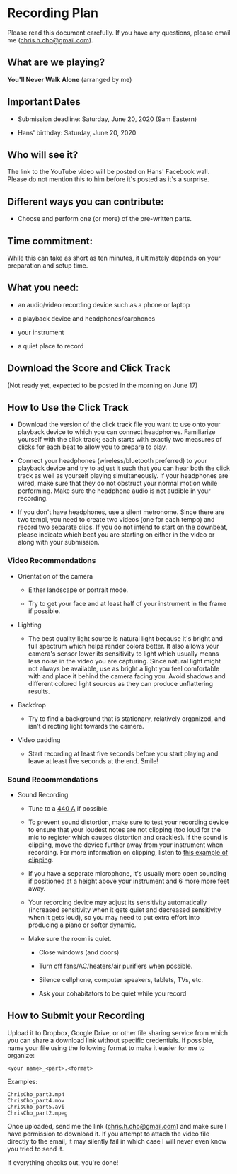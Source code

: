 # Recording Plan 

Please read this document carefully. If you have any questions, please email me (chris.h.cho@gmail.com).

## What are we playing?

**You'll Never Walk Alone** (arranged by me)

## Important Dates

- Submission deadline: Saturday, June 20, 2020 (9am Eastern)

- Hans' birthday: Saturday, June 20, 2020

## Who will see it?

The link to the YouTube video will be posted on Hans' Facebook wall. Please do not mention this to him before it's posted as it's a surprise.

## Different ways you can contribute:

- Choose and perform one (or more) of the pre-written parts.

## Time commitment:

While this can take as short as ten minutes, it ultimately depends on your preparation and setup time.

## What you need:

- an audio/video recording device such as a phone or laptop

- a playback device and headphones/earphones

- your instrument

- a quiet place to record


## Download the Score and Click Track

(Not ready yet, expected to be posted in the morning on June 17)

## How to Use the Click Track

- Download the version of the click track file you want to use onto your playback device to which you can connect headphones. Familiarize yourself with the click track; each starts with exactly two measures of clicks for each beat to allow you to prepare to play.

- Connect your headphones (wireless/bluetooth preferred) to your playback device and try to adjust it such that you can hear both the click track as well as yourself playing simultaneously. If your headphones are wired, make sure that they do not obstruct your normal motion while performing. Make sure the headphone audio is not audible in your recording.

- If you don't have headphones, use a silent metronome. Since there are two tempi, you need to create two videos (one for each tempo) and record two separate clips. If you do not intend to start on the downbeat, please indicate which beat you are starting on either in the video or along with your submission.

### Video Recommendations

- Orientation of the camera
  
  - Either landscape or portrait mode.
  
  - Try to get your face and at least half of your instrument in the frame if possible.

- Lighting
  - The best quality light source is natural light because it's bright and full spectrum which helps render colors better. It also allows your camera's sensor lower its sensitivity to light which usually means less noise in the video you are capturing. Since natural light might not always be available, use as bright a light you feel comfortable with and place it behind the camera facing you. Avoid shadows and different colored light sources as they can produce unflattering results.
  

- Backdrop
  - Try to find a background that is stationary, relatively organized, and isn't directing light towards the camera.


- Video padding
   - Start recording at least five seconds before you start playing and leave at least five seconds at the end. Smile!

### Sound Recommendations

- Sound Recording
  - Tune to a [440 A](https://github.com/violaaas/music/tree/master/arrangements/Tuning/440-A) if possible.
  
  - To prevent sound distortion, make sure to test your recording device to ensure that your loudest notes are not clipping (too loud for the mic to register which causes distortion and crackles). If the sound is clipping, move the device further away from your instrument when recording. For more information on clipping, listen to [this example of clipping](https://youtu.be/9uEtworGLrU?t=124).

  - If you have a separate microphone, it's usually more open sounding if positioned at a height above your instrument and 6 more more feet away.

  - Your recording device may adjust its sensitivity automatically (increased sensitivity when it gets quiet and decreased sensitivity when it gets loud), so you may need to put extra effort into producing a piano or softer dynamic.
  
  - Make sure the room is quiet.
    - Close windows (and doors)

    - Turn off fans/AC/heaters/air purifiers when possible.

    - Silence cellphone, computer speakers, tablets, TVs, etc.

    - Ask your cohabitators to be quiet while you record

## How to Submit your Recording

Upload it to Dropbox, Google Drive, or other file sharing service from which you can share a download link without specific credentials. 
If possible, name your file using the following format to make it easier for me to organize:

```
<your name>_<part>.<format>
```

Examples:

```
ChrisCho_part3.mp4
ChrisCho_part4.mov
ChrisCho_part5.avi
ChrisCho_part2.mpeg
```

Once uploaded, send me the link (chris.h.cho@gmail.com) and make sure I have permission to download it. If you attempt to attach the video file directly to the email, it may silently fail in which case I will never even know you tried to send it.

If everything checks out, you're done!